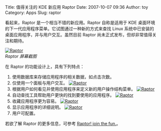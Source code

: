 Title: 值得关注的 KDE 新应用 Raptor
Date: 2007-10-07 09:36
Author: toy
Category: Apps
Slug: raptor

看起来，Raptor 是一个相当不错的新应用。Raptor 自称是适用于 KDE
桌面环境的下一代应用程序菜单。它试图通过一种新的方式来查找 Linux
系统中已安装的桌面应用程序，并与用户交互。虽然目前 Raptor
尚未正式发布，但却非常值得关注和期待。

[![Raptor](http://i.linuxtoy.org/i/raptor/raptor-main-menu_s.png)](http://i.linuxtoy.org/i/raptor/raptor-main-menu.png)  
*Raptor 屏幕截图*

在 Raptor 的功能设计上，具有下列特点：

1.  使用数据库来存储应用程序的相关数据，如点击次数。
2.  仅使用一个面板与用户交互。
    [![Raptor](http://i.linuxtoy.org/i/raptor/raptor-cornermenu_s.png)](http://i.linuxtoy.org/i/raptor/raptor-cornermenu.png)
3.  根据用户如何看见并使用应用程序来定义新的用户操作结构菜单。
    [![Raptor](http://i.linuxtoy.org/i/raptor/raptor-menu2enteries_s.png)](http://i.linuxtoy.org/i/raptor/raptor-menu2enteries.png)
4.  自动查找工具帮助用户更快的找到要使用的应用程序。
    [![Raptor](http://i.linuxtoy.org/i/raptor/raptor-find_s.png)](http://i.linuxtoy.org/i/raptor/raptor-find.png)
5.  收藏应用程序更为容易。
    [![Raptor](http://i.linuxtoy.org/i/raptor/raptor-favorites_s.png)](http://i.linuxtoy.org/i/raptor/raptor-favorites.png)
6.  显示应用程序的详细说明。
    [![Raptor](http://i.linuxtoy.org/i/raptor/raptor-oneapp_s.png)](http://i.linuxtoy.org/i/raptor/raptor-oneapp.png)
7.  用户可配置。

若欲了解 Raptor 的更多信息，可参考 [Raptor! join the
fun.](http://pinheiro-kde.blogspot.com/2007/10/raptor-join-fun.html)。
